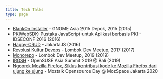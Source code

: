 ```yaml
---
title: Tech Talks
type: page
---
```


- <a href="http://gnomeasiasummit2015.github.io/speakers.html" target="_blank">BlankOn Installer</a> - GNOME Asia 2015 Depok, 2015 (2015)
- <a href="https://github.com/kodekreatif/pkiwebsdk" target="_blank">PKIWebSDK</a>: Pustaka JavaScript untuk Aplikasi berbasis PKI - IDSECONF 2016 (2016)
- <a href="https://github.com/kodekreatif/happy-crud" target="_blank">Happy-CRUD</a> - JakartaJS (2016)
- <a href="https://lombokdev.github.io/Meetup002/" target="_blank">Revolusi Kultur Devops</a> - Lombok Dev Meetup, 2017 (2017)
- <a href="https://lombokdev.github.io/Meetup006/#page3" target="_blank">Monorepo</a> - Lombok Dev Meetup, 2019 (2019)
- <a href="https://events.opensuse.org/conferences/summitasia19/schedule" target="_blank">IRGSH</a> - OpenSUSE Asia Summit 2019 @ Bali (2019)
- <a href="https://github.com/herpiko/2020-talks/blob/master/moztalk-opensource-day-at-mozspace-jakarta/ngoprek-mozilla-firefox.pdf" target="_blank">Ngoprek Mozilla Firefox, Siklus kontribusi kode ke Mozilla Firefox dari ujung ke ujung</a> - Moztalk Opensource Day @ MozSpace Jakarta 2020

